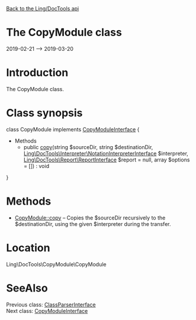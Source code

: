 [Back to the Ling/DocTools api](https://github.com/lingtalfi/DocTools/blob/master/doc/api/Ling/DocTools.md)



The CopyModule class
================
2019-02-21 --> 2019-03-20






Introduction
============

The CopyModule class.



Class synopsis
==============


class <span class="pl-k">CopyModule</span> implements [CopyModuleInterface](https://github.com/lingtalfi/DocTools/blob/master/doc/api/Ling/DocTools/CopyModule/CopyModuleInterface.md) {

- Methods
    - public [copy](https://github.com/lingtalfi/DocTools/blob/master/doc/api/Ling/DocTools/CopyModule/CopyModule/copy.md)(string $sourceDir, string $destinationDir, [Ling\DocTools\Interpreter\NotationInterpreterInterface](https://github.com/lingtalfi/DocTools/blob/master/doc/api/Ling/DocTools/Interpreter/NotationInterpreterInterface.md) $interpreter, [Ling\DocTools\Report\ReportInterface](https://github.com/lingtalfi/DocTools/blob/master/doc/api/Ling/DocTools/Report/ReportInterface.md) $report = null, array $options = []) : void

}






Methods
==============

- [CopyModule::copy](https://github.com/lingtalfi/DocTools/blob/master/doc/api/Ling/DocTools/CopyModule/CopyModule/copy.md) &ndash; Copies the $sourceDir recursively to the $destinationDir, using the given $interpreter during the transfer.





Location
=============
Ling\DocTools\CopyModule\CopyModule


SeeAlso
==============
Previous class: [ClassParserInterface](https://github.com/lingtalfi/DocTools/blob/master/doc/api/Ling/DocTools/ClassParser/ClassParserInterface.md)<br>Next class: [CopyModuleInterface](https://github.com/lingtalfi/DocTools/blob/master/doc/api/Ling/DocTools/CopyModule/CopyModuleInterface.md)<br>
